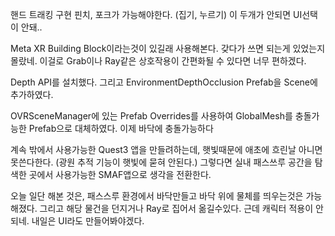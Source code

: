 핸드 트래킹 구현
핀치, 포크가 가능해야한다. (집기, 누르기)
이 두개가 안되면 UI선택이 안돼..

Meta XR Building Block이라는것이 있길래 사용해본다.
갖다가 쓰면 되는게 있었는지 몰랐네. 
이걸로 Grab이나 Ray같은 상호작용이 간편화될 수 있다면 너무 편하겠다.

Depth API를 설치했다. 그리고 EnvironmentDepthOcclusion Prefab을 Scene에 추가하였다.

OVRSceneManager에 있는 Prefab Overrides를 사용하여 GlobalMesh를 충돌가능한 Prefab으로 대체하였다. 이제 바닥에 충돌가능하다

계속 밖에서 사용가능한 Quest3 앱을 만들려하는데, 햇빛때문에 애초에 흐린날 아니면 못쓴다한다. (광원 추적 기능이 햇빛에 묻혀 안된다.) 그렇다면 실내 패스쓰루 공간을 탐색한 곳에서 사용가능한 SMAF앱으로 생각을 전환한다.

오늘 일단 해본 것은, 패스스루 환경에서 바닥만들고 바닥 위에 물체를 띄우는것은 가능해졌다. 그리고 해당 물건을 던지거나 Ray로 집어서 옮길수있다. 근데 캐릭터 적용이 안되네. 
내일은 UI라도 만들어봐야겠다.